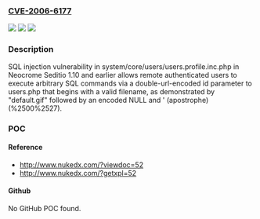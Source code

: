 ### [CVE-2006-6177](https://cve.mitre.org/cgi-bin/cvename.cgi?name=CVE-2006-6177)
![](https://img.shields.io/static/v1?label=Product&message=n%2Fa&color=blue)
![](https://img.shields.io/static/v1?label=Version&message=n%2Fa&color=blue)
![](https://img.shields.io/static/v1?label=Vulnerability&message=n%2Fa&color=brighgreen)

### Description

SQL injection vulnerability in system/core/users/users.profile.inc.php in Neocrome Seditio 1.10 and earlier allows remote authenticated users to execute arbitrary SQL commands via a double-url-encoded id parameter to users.php that begins with a valid filename, as demonstrated by "default.gif" followed by an encoded NULL and ' (apostrophe) (%2500%2527).

### POC

#### Reference
- http://www.nukedx.com/?viewdoc=52
- http://www.nukedx.com/?getxpl=52

#### Github
No GitHub POC found.

